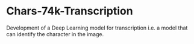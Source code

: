 # Chars-74k-Transcription
Development of a Deep Learning model for transcription i.e. a model that can identify the character in the image.
